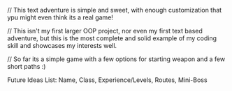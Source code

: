 // This text adventure is simple and sweet, with enough customization that ypu might even think its a real game!

// This isn't my first larger OOP project, nor even my first text based adventure, but this is the most complete and solid example of my coding skill and showcases my interests well. 

// So far its a simple game with a few options for starting weapon and a few short paths :)



Future Ideas List:
Name, Class, Experience/Levels, Routes, Mini-Boss
 
